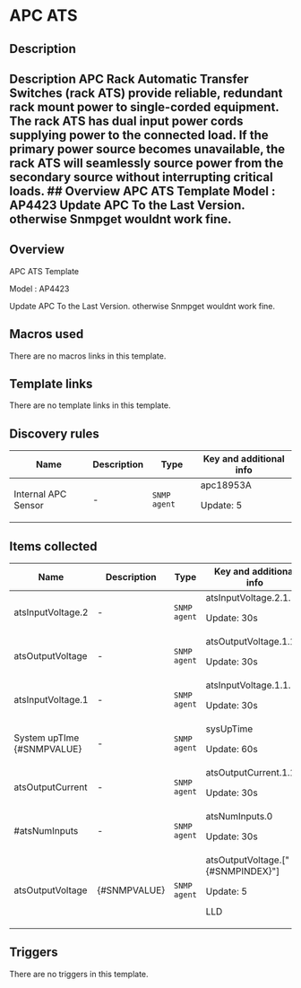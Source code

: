 # APC ATS

## Description

## Description APC Rack Automatic Transfer Switches (rack ATS) provide reliable, redundant rack mount power to single-corded equipment. The rack ATS has dual input power cords supplying power to the connected load. If the primary power source becomes unavailable, the rack ATS will seamlessly source power from the secondary source without interrupting critical loads. ## Overview APC ATS Template Model : AP4423 Update APC To the Last Version. otherwise Snmpget wouldnt work fine. 

## Overview

APC ATS Template 


Model : AP4423


Update APC To the Last Version. otherwise Snmpget wouldnt work fine.


 



## Macros used

There are no macros links in this template.

## Template links

There are no template links in this template.

## Discovery rules

|Name|Description|Type|Key and additional info|
|----|-----------|----|----|
|Internal APC Sensor|<p>-</p>|`SNMP agent`|apc18953A<p>Update: 5</p>|
## Items collected

|Name|Description|Type|Key and additional info|
|----|-----------|----|----|
|atsInputVoltage.2|<p>-</p>|`SNMP agent`|atsInputVoltage.2.1.1<p>Update: 30s</p>|
|atsOutputVoltage|<p>-</p>|`SNMP agent`|atsOutputVoltage.1.1.1<p>Update: 30s</p>|
|atsInputVoltage.1|<p>-</p>|`SNMP agent`|atsInputVoltage.1.1.1<p>Update: 30s</p>|
|System upTIme {#SNMPVALUE}|<p>-</p>|`SNMP agent`|sysUpTime<p>Update: 60s</p>|
|atsOutputCurrent|<p>-</p>|`SNMP agent`|atsOutputCurrent.1.1.1<p>Update: 30s</p>|
|#atsNumInputs|<p>-</p>|`SNMP agent`|atsNumInputs.0<p>Update: 30s</p>|
|atsOutputVoltage|<p>{#SNMPVALUE}</p>|`SNMP agent`|atsOutputVoltage.["{#SNMPINDEX}"]<p>Update: 5</p><p>LLD</p>|
## Triggers

There are no triggers in this template.

